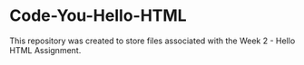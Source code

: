 # Code-You-Hello-HTML
This repository was created to store files associated with the Week 2 - Hello HTML Assignment.
